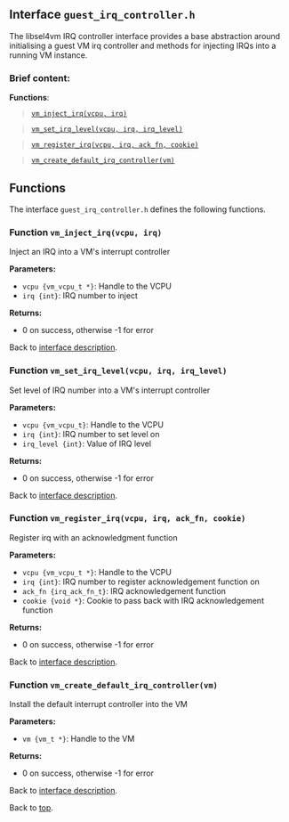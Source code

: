 <!--
     Copyright 2020, Data61, CSIRO (ABN 41 687 119 230)

     SPDX-License-Identifier: CC-BY-SA-4.0
-->

## Interface `guest_irq_controller.h`

The libsel4vm IRQ controller interface provides a base abstraction around initialising a guest VM irq controller
and methods for injecting IRQs into a running VM instance.

### Brief content:

**Functions**:

> [`vm_inject_irq(vcpu, irq)`](#function-vm_inject_irqvcpu-irq)

> [`vm_set_irq_level(vcpu, irq, irq_level)`](#function-vm_set_irq_levelvcpu-irq-irq_level)

> [`vm_register_irq(vcpu, irq, ack_fn, cookie)`](#function-vm_register_irqvcpu-irq-ack_fn-cookie)

> [`vm_create_default_irq_controller(vm)`](#function-vm_create_default_irq_controllervm)


## Functions

The interface `guest_irq_controller.h` defines the following functions.

### Function `vm_inject_irq(vcpu, irq)`

Inject an IRQ into a VM's interrupt controller

**Parameters:**

- `vcpu {vm_vcpu_t *}`: Handle to the VCPU
- `irq {int}`: IRQ number to inject

**Returns:**

- 0 on success, otherwise -1 for error

Back to [interface description](#module-guest_irq_controllerh).

### Function `vm_set_irq_level(vcpu, irq, irq_level)`

Set level of IRQ number into a VM's interrupt controller

**Parameters:**

- `vcpu {vm_vcpu_t}`: Handle to the VCPU
- `irq {int}`: IRQ number to set level on
- `irq_level {int}`: Value of IRQ level

**Returns:**

- 0 on success, otherwise -1 for error

Back to [interface description](#module-guest_irq_controllerh).

### Function `vm_register_irq(vcpu, irq, ack_fn, cookie)`

Register irq with an acknowledgment function

**Parameters:**

- `vcpu {vm_vcpu_t *}`: Handle to the VCPU
- `irq {int}`: IRQ number to register acknowledgement function on
- `ack_fn {irq_ack_fn_t}`: IRQ acknowledgement function
- `cookie {void *}`: Cookie to pass back with IRQ acknowledgement function

**Returns:**

- 0 on success, otherwise -1 for error

Back to [interface description](#module-guest_irq_controllerh).

### Function `vm_create_default_irq_controller(vm)`

Install the default interrupt controller into the VM

**Parameters:**

- `vm {vm_t *}`: Handle to the VM

**Returns:**

- 0 on success, otherwise -1 for error

Back to [interface description](#module-guest_irq_controllerh).


Back to [top](#).

